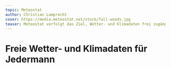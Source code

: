 ```yaml
---
topic: Meteostat
author: Christian Lamprecht
cover: https://media.meteostat.net/stock/fall-woods.jpg
teaser: Meteostat verfolgt das Ziel, Wetter- und Klimadaten frei zugänglich zu machen.
---
```


# Freie Wetter- und Klimadaten für Jedermann
